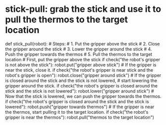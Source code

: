 

# stick-pull: grab the stick and use it to pull the thermos to the target location
def stick_pull(robot):
    # Steps:
    #  1. Put the gripper above the stick
    #  2. Close the gripper around the stick 
    #  3. Lower the gripper around the stick 
    #  4. Push the gripper towards the thermos
    #  5. Pull the thermos to the target location
    # First, put the gripper above the stick
    if check("the robot's gripper is not above the stick"):
        robot.put("gripper above stick")
    # If the gripper is near the stick, close it.
    if check("the robot's gripper is near stick and the robot's gripper is open"):
        robot.close("gripper around stick")
    # If the gripper is closed around the stick and the stick is not lowered,
    # start lowering the gripper around the stick.
    if check("the robot's gripper is closed around the stick and the stick is not lowered"):
        robot.lower("gripper around stick")
    # Now that the stick is lowered, we can push the gripper towards the thermos.
    if check("the robot's gripper is closed around the stick and the stick is lowered"):
        robot.push("gripper towards thermos")
    # If the gripper is near the thermos, start pulling it to the target location.
    if check("the robot's gripper is near the thermos"):
        robot.pull("thermos to the target location")